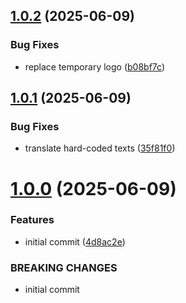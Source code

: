 ## [1.0.2](https://github.com/MuchaSsak/lingotype/compare/v1.0.1...v1.0.2) (2025-06-09)


### Bug Fixes

* replace temporary logo ([b08bf7c](https://github.com/MuchaSsak/lingotype/commit/b08bf7c92914d5fa4c2bf709ea22af4584b0d075))



## [1.0.1](https://github.com/MuchaSsak/lingotype/compare/v1.0.0...v1.0.1) (2025-06-09)


### Bug Fixes

* translate hard-coded texts ([35f81f0](https://github.com/MuchaSsak/lingotype/commit/35f81f0f20ef704b42afc13da3acc1768d254bbd))



# [1.0.0](https://github.com/MuchaSsak/lingotype/compare/4d8ac2e23b6f0d137be16b5cd392440f21038800...v1.0.0) (2025-06-09)


### Features

* initial commit ([4d8ac2e](https://github.com/MuchaSsak/lingotype/commit/4d8ac2e23b6f0d137be16b5cd392440f21038800))


### BREAKING CHANGES

* initial commit



